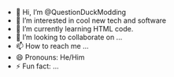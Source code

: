 - 👋 Hi, I’m @QuestionDuckModding
- 👀 I’m interested in cool new tech and software
- 🌱 I’m currently learning HTML code.
- 💞️ I’m looking to collaborate on ...
- 📫 How to reach me ...
- 😄 Pronouns: He/Him
- ⚡ Fun fact: ...

<!---
QuestionDuckModding/QuestionDuckModding is a ✨ special ✨ repository because its `README.md` (this file) appears on your GitHub profile.
You can click the Preview link to take a look at your changes.
--->
